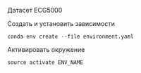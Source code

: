 Датасет ECG5000

Создать и установить зависимости
```
conda env create --file environment.yaml
```

Активировать окружение
```
source activate ENV_NAME
```